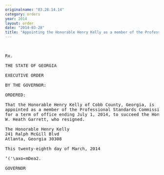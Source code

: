 ```yaml
---
originalname: "03.28.14.14"
category: orders
year: 2014
layout: order
date: "2014-03-28"
title: "Appointing the Honorable Henry Kelly as a member of the Professional Standards Commission"
---
```

<pre>
 

Rx.

THE STATE OF GEORGIA

EXECUTIVE ORDER

BY THE GOVERNOR:

ORDERED:

That the Honorable Henry Kelly of Cobb County, Georgia, is
appointed as a member of the Professional Standards Commission,
for a term of office ending July 1, 2014, to succeed the Honorable
W. Heath Garrett, who resigned.

The Honorable Henry Kelly
241 Ralph McGill Blvd
Atlanta, Georgia 30308

This twenty-eighth day of March, 2014

‘('\axo«mDea2.

GOVERNOR

</pre>

